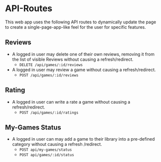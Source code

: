 # API-Routes
This web app uses the following API routes to dynamically update the page to create a single-page-app-like feel for the user for specific features.
## Reviews
* A logged in user may delete one of their own reviews, removing it from the list of visible Reviews without causing a refresh/redirect.
  * `DELETE /api/games/:id/reviews`
* A logged in user may review a game without causing a refresh/redirect.
  * `POST /api/games/:id/reviews`
## Rating
* A logged in user can write a rate a game without causing a refresh/redirect.
  * `POST /api/games/:id/ratings`
## My-Games Status
* A logged in user can may add a game to their library into a pre-defined category without causing a refresh /redirect.
    * `POST api/my-games/status`
    * `POST api/games/:id/status`
